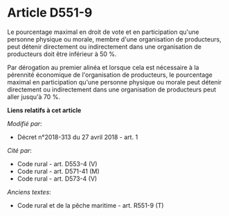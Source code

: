 # Article D551-9

Le pourcentage maximal en droit de vote et en participation qu'une personne physique ou morale, membre d'une organisation de
producteurs, peut détenir directement ou indirectement dans une organisation de producteurs doit être inférieur à 50 %.

Par dérogation au premier alinéa et lorsque cela est nécessaire à la pérennité économique de l'organisation de producteurs,
le pourcentage maximal en participation qu'une personne physique ou morale peut détenir directement ou indirectement dans une
organisation de producteurs peut aller jusqu'à 70 %.

**Liens relatifs à cet article**

_Modifié par_:

  - Décret n°2018-313 du 27 avril 2018 - art. 1

_Cité par_:

  - Code rural - art. D553-4 (V)
  - Code rural - art. D571-41 (M)
  - Code rural - art. D573-4 (V)

_Anciens textes_:

  - Code rural et de la pêche maritime - art. R551-9 (T)
